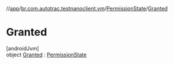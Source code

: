 //[app](../../../../index.md)/[br.com.autotrac.testnanoclient.vm](../../index.md)/[PermissionState](../index.md)/[Granted](index.md)

# Granted

[androidJvm]\
object [Granted](index.md) : [PermissionState](../index.md)

